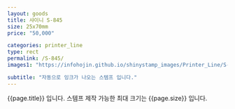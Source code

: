 ```yaml
---
layout: goods
title: 샤이니 S-845
size: 25x70mm
price: "50,000"

categories: printer_line
type: rect
permalink: /S-845/
images1: "https://infohojin.github.io/shinystamp_images/Printer_Line/S-845/S-845_1.jpg"

subtitle: "자동으로 잉크가 나오는 스템프 입니다."
---
```


{{page.title}} 입니다. 스템프 제작 가능한 최대 크기는 {{page.size}} 입니다. 